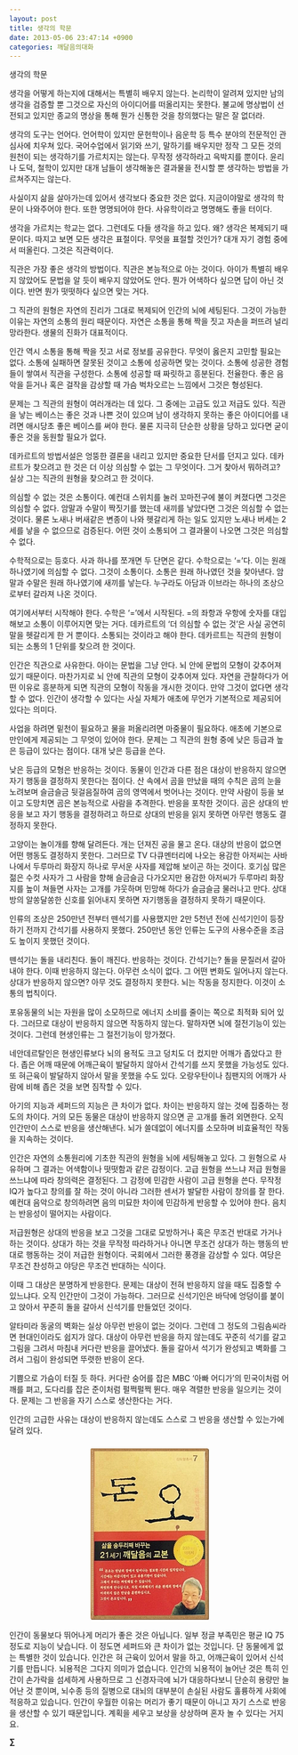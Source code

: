 ```yaml
---
layout: post
title: 생각의 학문
date: 2013-05-06 23:47:14 +0900
categories: 깨달음의대화
---
```

생각의 학문 


  


생각을 어떻게 하는지에 대해서는 특별히 배우지 않는다. 논리학이 알려져 있지만 남의 생각을 검증할 뿐 그것으로 자신의 아이디어를 떠올리지는 못한다. 불교에 명상법이 선전되고 있지만 종교의 명상을 통해 뭔가 신통한 것을 창의했다는 말은 잘 없더라. 


  


생각의 도구는 언어다. 언어학이 있지만 문헌학이나 음운학 등 특수 분야의 전문적인 관심사에 치우쳐 있다. 국어수업에서 읽기와 쓰기, 말하기를 배우지만 정작 그 모든 것의 원천이 되는 생각하기를 가르치지는 않는다. 무작정 생각하라고 윽박지를 뿐이다. 윤리나 도덕, 철학이 있지만 대개 남들이 생각해놓은 결과물을 전시할 뿐 생각하는 방법을 가르쳐주지는 않는다. 


  


사실이지 삶을 살아가는데 있어서 생각보다 중요한 것은 없다. 지금이야말로 생각의 학문이 나와주어야 한다. 또한 명명되어야 한다. 사유학이라고 명명해도 좋을 터이다. 


  


생각을 가르치는 학교는 없다. 그런데도 다들 생각을 하고 있다. 왜? 생각은 복제되기 때문이다. 따지고 보면 모든 생각은 표절이다. 무엇을 표절할 것인가? 대개 자기 경험 중에서 떠올린다. 그것은 직관력이다. 


  


직관은 가장 좋은 생각의 방법이다. 직관은 본능적으로 아는 것이다. 아이가 특별히 배우지 않았어도 문법을 알 듯이 배우지 않았어도 안다. 뭔가 어색하다 싶으면 답이 아닌 것이다. 반면 뭔가 떳떳하다 싶으면 맞는 거다. 


  


그 직관의 원형은 자연의 진리가 그대로 복제되어 인간의 뇌에 세팅된다. 그것이 가능한 이유는 자연의 소통의 원리 때문이다. 자연은 소통을 통해 짝을 짓고 자손을 퍼뜨려 널리 망라한다. 생물의 진화가 대표적이다. 


  


인간 역시 소통을 통해 짝을 짓고 서로 정보를 공유한다. 무엇이 옳은지 고민할 필요는 없다. 소통에 실패하면 잘못된 것이고 소통에 성공하면 맞는 것이다. 소통에 성공한 경험들이 쌓여서 직관을 구성한다. 소통에 성공할 때 짜릿하고 흥분된다. 전율한다. 좋은 음악을 듣거나 혹은 걸작을 감상할 때 가슴 벅차오르는 느낌에서 그것은 형성된다. 


  


문제는 그 직관의 원형이 여러개라는 데 있다. 그 중에는 고급도 있고 저급도 있다. 직관을 낳는 베이스는 좋은 것과 나쁜 것이 있으며 남이 생각하지 못하는 좋은 아이디어를 내려면 애시당초 좋은 베이스를 써야 한다. 물론 지극히 단순한 상황을 당하고 있다면 굳이 좋은 것을 동원할 필요가 없다. 


  


데카르트의 방법서설은 엉뚱한 결론을 내리고 있지만 중요한 단서를 던지고 있다. 데카르트가 찾으려고 한 것은 더 이상 의심할 수 없는 그 무엇이다. 그거 찾아서 뭐하려고? 실상 그는 직관의 원형을 찾으려고 한 것이다. 


  


의심할 수 없는 것은 소통이다. 예컨대 스위치를 눌러 꼬마전구에 불이 켜졌다면 그것은 의심할 수 없다. 암말과 수말이 짝짓기를 했는데 새끼를 낳았다면 그것은 의심할 수 없는 것이다. 물론 노새나 버새같은 변종이 나와 헷갈리게 하는 일도 있지만 노새나 버세는 2세를 낳을 수 없으므로 검증된다. 어떤 것이 소통되어 그 결과물이 나오면 그것은 의심할 수 없다. 


  


수학적으로는 등호다. 사과 하나를 쪼개면 두 단면은 같다. 수학으로는 ‘=’다. 이는 원래 하나였기에 의심할 수 없다. 그것이 소통이다. 소통은 원래 하나였던 것을 찾아낸다. 암말과 수말은 원래 하나였기에 새끼를 낳는다. 누구라도 아담과 이브라는 하나의 조상으로부터 갈라져 나온 것이다. 


  


여기에서부터 시작해야 한다. 수학은 ‘=’에서 시작된다. =의 좌항과 우항에 숫자를 대입해보고 소통이 이루어지면 맞는 거다. 데카르트의 ‘더 의심할 수 없는 것’은 사실 공연히 말을 헷갈리게 한 거 뿐이다. 소통되는 것이라고 해야 한다. 데카르트는 직관의 원형이 되는 소통의 1 단위를 찾으려 한 것이다. 


  


인간은 직관으로 사유한다. 아이는 문법을 그냥 안다. 뇌 안에 문법의 모형이 갖추어져 있기 때문이다. 마찬가지로 뇌 안에 직관의 모형이 갖추어져 있다. 자연을 관찰하다가 어떤 이유로 흥분하게 되면 직관의 모형이 작동을 개시한 것이다. 만약 그것이 없다면 생각할 수 없다. 인간이 생각할 수 있다는 사실 자체가 애초에 무언가 기본적으로 제공되어 있다는 의미다. 


  


사업을 하려면 밑천이 필요하고 물을 퍼올리려면 마중물이 필요하다. 애초에 기본으로 만인에게 제공되는 그 무엇이 있어야 한다. 문제는 그 직관의 원형 중에 낮은 등급과 높은 등급이 있다는 점이다. 대개 낮은 등급을 쓴다. 


  


낮은 등급의 모형은 반응하는 것이다. 동물이 인간과 다른 점은 대상이 반응하지 않으면 자기 행동을 결정하지 못한다는 점이다. 산 속에서 곰을 만났을 때의 수칙은 곰의 눈을 노려보며 슬금슬금 뒷걸음질하여 곰의 영역에서 벗어나는 것이다. 만약 사람이 등을 보이고 도망치면 곰은 본능적으로 사람을 추격한다. 반응을 포착한 것이다. 곰은 상대의 반응을 보고 자기 행동을 결정하려고 하므로 상대의 반응을 읽지 못하면 아무런 행동도 결정하지 못한다. 


  


고양이는 놀이개를 향해 달려든다. 개는 던져진 공을 물고 온다. 대상의 반응이 없으면 어떤 행동도 결정하지 못한다. 그러므로 TV 다큐멘터리에 나오는 용감한 아저씨는 사바나에서 두루마리 화장지 하나로 무서운 사자를 제압해 보이곤 하는 것이다. 호기심 많은 젊은 수컷 사자가 그 사람을 향해 슬금슬금 다가오지만 용감한 아저씨가 두루마리 화장지를 높이 쳐들면 사자는 고개를 갸웃하며 민망해 하다가 슬금슬금 물러나고 만다. 상대방의 알쏭달쏭한 신호를 읽어내지 못하면 자기행동을 결정하지 못하기 때문이다. 


  


인류의 조상은 250만년 전부터 뗀석기를 사용했지만 2만 5천년 전에 신석기인이 등장하기 전까지 간석기를 사용하지 못했다. 250만년 동안 인류는 도구의 사용수준을 조금도 높이지 못했던 것이다. 


  


뗀석기는 돌을 내리친다. 돌이 깨진다. 반응하는 것이다. 간석기는? 돌을 문질러서 갈아내야 한다. 이때 반응하지 않는다. 아무런 소식이 없다. 그 어떤 변화도 일어나지 않는다. 상대가 반응하지 않으면? 아무 것도 결정하지 못한다. 뇌는 작동을 정지한다. 이것이 소통의 법칙이다. 


  


포유동물의 뇌는 자원을 많이 소모하므로 에너지 소비를 줄이는 쪽으로 최적화 되어 있다. 그러므로 대상이 반응하지 않으면 작동하지 않는다. 말하자면 뇌에 절전기능이 있는 것이다. 그런데 현생인류는 그 절전기능이 망가졌다. 


  


네안데르탈인은 현생인류보다 뇌의 용적도 크고 덩치도 더 컸지만 어깨가 좁았다고 한다. 좁은 어깨 때문에 어깨근육이 발달하지 않아서 간석기를 쓰지 못했을 가능성도 있다. 또 혀근육이 발달하지 않아서 말을 못했을 수도 있다. 오랑우탄이나 침팬지의 어깨가 사람에 비해 좁은 것을 보면 짐작할 수 있다. 


  


아기의 지능과 세퍼드의 지능은 큰 차이가 없다. 차이는 반응하지 않는 것에 집중하는 정도의 차이다. 거의 모든 동물은 대상이 반응하지 않으면 곧 고개를 돌려 외면한다. 오직 인간만이 스스로 반응을 생산해낸다. 뇌가 쓸데없이 에너지를 소모하며 비효율적인 작동을 지속하는 것이다. 


  


인간은 자연의 소통원리에 기초한 직관의 원형을 뇌에 세팅해놓고 있다. 그 원형으로 사유하며 그 결과는 어색함이나 떳떳함과 같은 감정이다. 고급 원형을 쓰느냐 저급 원형을 쓰느냐에 따라 창의력은 결정된다. 그 감정에 민감한 사람이 고급 원형을 쓴다. 무작정 IQ가 높다고 창의를 잘 하는 것이 아니라 그러한 센서가 발달한 사람이 창의를 잘 한다. 예컨대 음악으로 창의하려면 음의 미묘한 차이에 민감하게 반응할 수 있어야 한다. 음치는 반응성이 떨어지는 사람이다. 


  


저급원형은 상대의 반응을 보고 그것을 그대로 모방하거나 혹은 무조건 반대로 가거나 하는 것이다. 상대가 하는 것을 무작정 따라하거나 아니면 무조건 상대가 하는 행동의 반대로 행동하는 것이 저급한 원형이다. 국회에서 그러한 풍경을 감상할 수 있다. 여당은 무조건 찬성하고 야당은 무조건 반대하는 식이다. 


  


이때 그 대상은 분명하게 반응한다. 문제는 대상이 전혀 반응하지 않을 때도 집중할 수 있느냐다. 오직 인간만이 그것이 가능하다. 그러므로 신석기인은 바닥에 엉덩이를 붙이고 앉아서 꾸준히 돌을 갈아서 신석기를 만들었던 것이다. 


  


알타미라 동굴의 벽화는 실상 아무런 반응이 없는 것이다. 그런데 그 정도의 그림솜씨라면 현대인이라도 쉽지가 않다. 대상이 아무런 반응을 하지 않는데도 꾸준히 석기를 갈고 그림을 그려서 마침내 커다란 반응을 끌어냈다. 돌을 갈아서 석기가 완성되고 벽화를 그려서 그림이 완성되면 뚜렷한 반응이 온다. 


  


기쁨으로 가슴이 터질 듯 하다. 커다란 숭어를 잡은 MBC ‘아빠 어디가’의 민국이처럼 어깨를 펴고, 도다리를 잡은 준이처럼 펄쩍펄쩍 뛴다. 매우 격렬한 반응을 일으키는 것이다. 문제는 그 반응을 자기 스스로 생산한다는 거다. 


  


인간의 고급한 사유는 대상이 반응하지 않는데도 스스로 그 반응을 생산할 수 있는가에 달려 있다. 


  




 ###


  




<p align="center">
  <a href="?mid=DonOh"><img alt="345678.jpg" src="files/attach/images/198/727/315/55.JPG" /> <br /></a> 
  
  <p>
  </p> 인간이 동물보다 뛰어나게 머리가 좋은 것은 아닙니다. 일부 정글 부족민은 평균 IQ 75 정도로 지능이 낮습니다. 이 정도면 세퍼드와 큰 차이가 없는 것입니다. 단 동물에게 없는 특별한 것이 있습니다. 인간은 혀 근육이 있어서 말을 하고, 어깨근육이 있어서 신석기를 만듭니다. 뇌용적은 그다지 의미가 없습니다. 인간의 뇌용적이 늘어난 것은 특히 인간이 손가락을 섬세하게 사용하므로 그 신경자극에 뇌가 대응하다보니 단순히 용량만 늘어난 것 뿐이며, 뇌수종 등의 질병으로 대뇌의 대부분이 손실된 사람도 훌륭하게 사회에 적응하고 있습니다. 인간이 우월한 이유는 머리가 좋기 때문이 아니고 자기 스스로 반응을 생산할 수 있기 때문입니다. 계획을 세우고 보상을 상상하며 혼자 놀 수 있다는 거지요. 
  
  <p>
  </p>
  
  <p>
    <b>∑</b> <br /><br />
  </p>
  
  <p>
  </p>
  
  <p>
  </p>
  
  <p>
  </p>
  
  <p>
  </p>
  
  <p>
  </p>
  
  <p>
  </p>
  
  <p>
  </p>
  
  <p>
  </p>
  
  <p>
  </p>
</p>